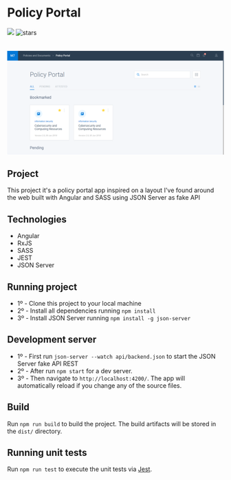 <h1>Policy Portal</h1>

<div>

<img src="https://img.shields.io/static/v1?label=PRs&message=welcome&color=43bd16&labelColor=535353" />

<img alt="stars" src="https://img.shields.io/github/stars/DaniloLima122/policy-portal?color=43bd16">

</div>


<br/>
<br/>

<img src="./project.png">

## Project
 
This project it's a policy portal app inspired on a layout I've found around the web built with Angular and SASS using JSON Server as fake API
## Technologies
- Angular
- RxJS
- SASS
- JEST
- JSON Server


## Running project

- 1º - Clone this project to your local machine
- 2º - Install all dependencies running `npm install`
- 3º - Install JSON Server running `npm install -g json-server`
## Development server

- 1º - First run `json-server --watch api/backend.json` to start the JSON Server fake API REST 
- 2º - After run `npm start` for a dev server. 
- 3º - Then navigate to `http://localhost:4200/`. The app will automatically reload if you change any of the source files.

## Build

Run `npm run build` to build the project. The build artifacts will be stored in the `dist/` directory.

## Running unit tests

Run `npm run test` to execute the unit tests via [Jest](https://jestjs.io/pt-BR/).

